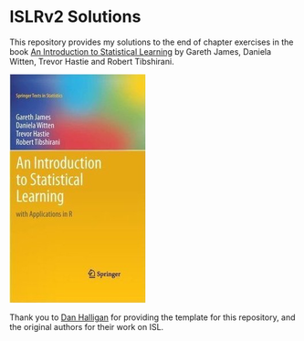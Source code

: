 # ISLRv2 Solutions

This repository provides my solutions to the end of chapter exercises in the book [An
Introduction to Statistical Learning] by Gareth James, Daniela Witten, Trevor
Hastie and Robert Tibshirani.

![ISLR cover](images/isl_small.jpg)

Thank you to [Dan Halligan](https://github.com/danhalligan) for providing the template for this repository, and the original authors for their work on ISL.

[An Introduction to Statistical Learning]: https://www.statlearning.com/
